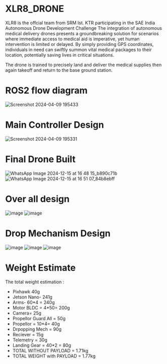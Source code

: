 # XLR8_DRONE

XLR8 is the offcial team from SRM Ist. KTR participating in the SAE India Autonomous Drone Development Challenge
The integration of autonomous medical delivery drones presents a groundbreaking solution for scenarios where immediate access to medical aid is imperative, yet human intervention is limited or delayed. By simply providing GPS coordinates, individuals in need can swiftly summon vital medical packages to their location, potentially saving lives in critical situations.

The drone is trained to precisely land and deliver the medical supplies then again takeoff and return to the base ground station. 
# ROS2 flow diagram
![Screenshot 2024-04-09 195433](https://github.com/hemnsue/XLR8_DRONE/assets/73696432/58669450-5f1f-47fe-b414-ea2de7f979f2)
# Main Controller Design
![Screenshot 2024-04-09 195331](https://github.com/hemnsue/XLR8_DRONE/assets/73696432/060f046d-4924-472b-8e1c-f051eb659b32)
# Final Drone Built
![WhatsApp Image 2024-12-15 at 16 48 15_b890c71b](https://github.com/user-attachments/assets/91d78c79-1667-48b1-8ea0-48cde4becfc3)
![WhatsApp Image 2024-12-15 at 16 51 07_84b8ebff](https://github.com/user-attachments/assets/6d59bbe7-d9c1-4428-95ed-08b2b941915e)
# Over all design
![image](https://github.com/user-attachments/assets/463f4788-5102-44a9-ac35-afaea9868759)
![image](https://github.com/user-attachments/assets/da9b27b6-2902-4ee7-9159-2d529b67c7c0)
# Drop Mechanism Design
![image](https://github.com/user-attachments/assets/9d77be0d-5cc8-4d45-8e49-5f2e48d74d70)
![image](https://github.com/user-attachments/assets/a0f48d9f-1015-4184-b637-294dc057bb9a)
![image](https://github.com/user-attachments/assets/45ae52f0-7d5b-4c6b-aabc-4804e5303e87)
# Weight Estimate
The total weight estimation :
* Pixhawk 40g
* Jetson Nano- 241g
* Arms- 60*4 = 240g
* Motor BLDC =  4*50= 200g
* Camera= 25g
* Propellor Guard All = 50g
* Propellor = 10*4= 40g
* Drpopping Mech = 90g
* Reciever = 15g
* Telemetry = 30g
* Landing Gear = 40*2 = 80g
* TOTAL WITHOUT PAYLOAD = 1.71kg
* TOTAL WEIGHT with PAYLOAD = 1.77kg 
